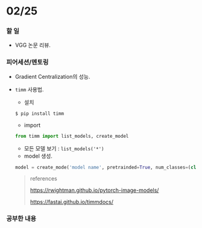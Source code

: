 # 02/25

### 할 일

* VGG 논문 리뷰.



### 피어세션/멘토링

* Gradient Centralization의 성능.

* `timm` 사용법.

  * 설치

  ```bash
  $ pip install timm
  ```

  * import

  ```python
  from timm import list_models, create_model
  ```

  * 모든 모델 보기 : `list_models('*')`
  * model 생성.

  ```python
  model = create_mode('model name', pretrainded=True, num_classes=(class 수))
  ```

  > references
  >
  > https://rwightman.github.io/pytorch-image-models/
  >
  > https://fastai.github.io/timmdocs/



### 공부한 내용